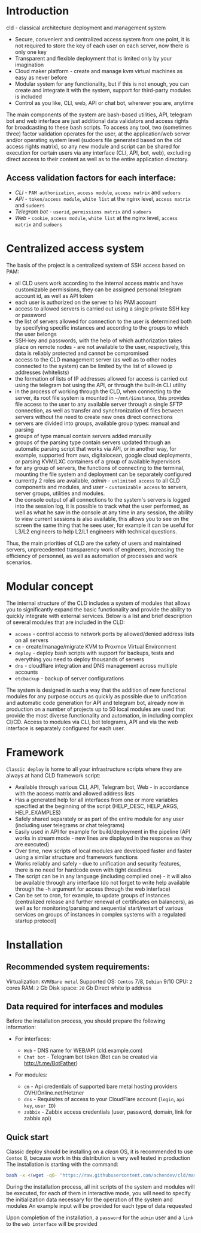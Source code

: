 # Introduction
cld - сlassical architecture deployment and management system

- Secure, convenient and centralized access system from one point, it is not required to store the key of each user on each server, now there is only one key
- Transparent and flexible deployment that is limited only by your imagination
- Cloud maker platform - create and manage kvm virtual machines as easy as never before
- Modular system for any functionality, but if this is not enough, you can create and integrate it with the system, support for third-party modules is included
- Control as you like, CLI, web, API or chat bot, wherever you are, anytime

The main components of the system are bash-based utilities, API, telegram bot and web interface are just additional data validators and access rights for broadcasting to these bash scripts.
To access any tool, two (sometimes three) factor validation operates for the user, at the application/web server and/or operating system level (sudoers file generated based on the cld access rights matrix), so any new module and script can be shared for execution for certain users via any interface (CLI, API, bot, web), excluding direct access to their content as well as to the entire application directory.

## Access validation factors for each interface:
- *CLI* - `PAM authorization`, `access module`, `access matrix` and `sudoers`
- *API* - `token/access module`, `white list` at the nginx level, `access matrix` and `sudoers`
- *Telegram bot* - `userid`, `permissions matrix` and `sudoers`
- *Web* - `cookie`, `access module`, `white list` at the nginx level, `access matrix` and `sudoers`

# Centralized access system
The basis of the project is a centralized system of SSH access based on PAM:
- all CLD users work according to the internal access matrix and have customizable permissions, they can be assigned personal telegram account id, as well as API token
- each user is authorized on the server to his PAM account
- access to allowed servers is carried out using a single private SSH key or password
- the list of servers allowed for connection to the user is determined both by specifying specific instances and according to the groups to which the user belongs
- SSH-key and passwords, with the help of which authorization takes place on remote nodes - are not available to the user, respectively, this data is reliably protected and cannot be compromised
- access to the CLD management server (as well as to other nodes connected to the system) can be limited by the list of allowed ip addresses (whitelists)
- the formation of lists of IP addresses allowed for access is carried out using the telegram bot using the API, or through the built-in CLI utility
- in the process of working through the CLD, when connecting to the server, its root file system is mounted in `~/mnt/$instance`, this provides file access to the user to any available server through a single SFTP connection, as well as transfer and synchronization of files between servers without the need to create new ones direct connections
- servers are divided into groups, available group types: manual and parsing
- groups of type manual contain servers added manually
- groups of the parsing type contain servers updated through an automatic parsing script that works via API, or in another way, for example, supported from aws, digitalocean, google cloud deployments, or parsing KVM/LXC containers of a group of available hypervisors
- for any group of servers, the functions of connecting to the terminal, mounting the file system and deployment can be separately configured
- currently 2 roles are available, *admin* - `unlimited access` to all CLD components and modules, and *user* - `customizable access` to servers, server groups, utilities and modules.
- the console output of all connections to the system's servers is logged into the session log, it is possible to track what the user performed, as well as what he saw in the console at any time in any session, the ability to view current sessions is also available, this allows you to see on the screen the same thing that he sees user, for example it can be useful for L3/L2 engineers to help L2/L1 engineers with technical questions.

Thus, the main priorities of CLD are the safety of users and maintained servers, unprecedented transparency work of engineers, increasing the efficiency of personnel, as well as automation of processes and work scenarios.

# Modular concept
The internal structure of the CLD includes a system of modules that allows you to significantly expand the basic functionality and provide the ability to quickly integrate with external services. Below is a list and brief description of several modules that are included in the CLD:
- `access` - control access to network ports by allowed/denied address lists on all servers
- `cm` - create/manage/migrate KVM to Proxmox Virtual Environment
- `deploy` - deploy bash scripts with support for backups, tests and everything you need to deploy thousands of servers
- `dns` - cloudflare integration and DNS management across multiple accounts
- `etcbackup` - backup of server configurations

The system is designed in such a way that the addition of new functional modules for any purpose occurs as quickly as possible due to unification and automatic code generation for API and telegram bot, already now in production on a number of projects up to 50 local modules are used that provide the most diverse functionality and automation, in including complex CI/CD.
Access to modules via CLI, bot telegrams, API and via the web interface is separately configured for each user.

# Framework
`Classic deploy` is home to all your infrastructure scripts where they are always at hand
CLD framework script:
- Available through various CLI, API, Telegram bot, Web - in accordance with the access matrix and allowed address lists
- Has a generated help for all interfaces from one or more variables specified at the beginning of the script (HELP_DESC, HELP_ARGS, HELP_EXAMPLES)
- Safely shared separately or as part of the entire module for any user (including user telegrams or chat telegrams)
- Easily used in API for example for build/deployment in the pipeline (API works in stream mode - new lines are displayed in the response as they are executed)
- Over time, new scripts of local modules are developed faster and faster using a similar structure and framework functions
- Works reliably and safely - due to unification and security features, there is no need for hardcode even with tight deadlines
- The script can be in any language (including compiled one) - it will also be available through any interface (do not forget to write help available through the -h argument for access through the web interface)
- Can be set to cron, for example, to update groups of instances (centralized release and further renewal of certificates on balancers), as well as for monitoring/parsing and sequential start/restart of various services on groups of instances in complex systems with a regulated startup protocol)

# Installation
## Recommended system requirements:
Virtualization: `KVM`/`Bare metal`
Supported OS: `Centos` 7/8, `Debian` 9/10
CPU: `2` cores
RAM: `2` Gb
Disk space: `20` Gb
Direct white ip address

## Data required for interfaces and modules
Before the installation process, you should prepare the following information:
- For interfaces:
	- `Web` - DNS name for WEB/API (cld.example.com)
	- `Chat bot` - Telegram bot token (Bot can be created via http://t.me/BotFather)

- For modules:
	- `cm` - Api credentials of supported bare metal hosting providers OVH/Online.net/Hetzner
	- `dns` - Requisites of access to your CloudFlare account (`login`, `api key`, `user ID`)
	- `zabbix` - Zabbix access credentials (user, password, domain, link for zabbix api)

## Quick start
Classic deploy should be installing on a *clean* OS, it is recommended to use `Centos` 8, because work in this distribution is very well tested in production
The installation is starting with the command:
``` bash
bash -x <(wget -qO- "https://raw.githubusercontent.com/achendev/cld/master/setup/install_cld.sh")
```

During the installation process, all init scripts of the system and modules will be executed, for each of them in interactive mode, you will need to specify the initialization data necessary for the operation of the system and modules
An example input will be provided for each type of data requested

Upon completion of the installation, a `password` for the `admin` user and a `link` to the `web interface` will be provided